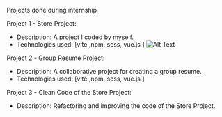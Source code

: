 Projects done during internship

Project 1 - Store Project:
- Description: A project I coded by myself.
- Technologies used: [vite ,npm, scss, vue.js  ]
![Alt Text](relative/path/to/ShopProject-myself/desk.png)

Project 2 - Group Resume Project:
- Description: A collaborative project for creating a group resume.
- Technologies used: [vite ,npm, scss, vue.js  ]

Project 3 - Clean Code of the Store Project:
- Description: Refactoring and improving the code of the Store Project.

